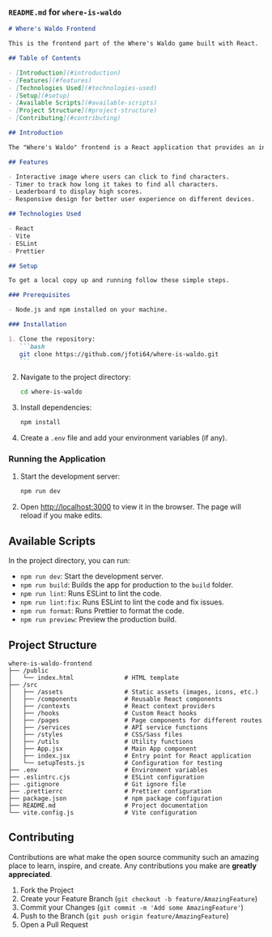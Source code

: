 ### `README.md` for `where-is-waldo`

````markdown
# Where's Waldo Frontend

This is the frontend part of the Where's Waldo game built with React.

## Table of Contents

- [Introduction](#introduction)
- [Features](#features)
- [Technologies Used](#technologies-used)
- [Setup](#setup)
- [Available Scripts](#available-scripts)
- [Project Structure](#project-structure)
- [Contributing](#contributing)

## Introduction

The "Where's Waldo" frontend is a React application that provides an interactive user interface for the game. Users can find characters in an image, and their scores and time are recorded and displayed.

## Features

- Interactive image where users can click to find characters.
- Timer to track how long it takes to find all characters.
- Leaderboard to display high scores.
- Responsive design for better user experience on different devices.

## Technologies Used

- React
- Vite
- ESLint
- Prettier

## Setup

To get a local copy up and running follow these simple steps.

### Prerequisites

- Node.js and npm installed on your machine.

### Installation

1. Clone the repository:
   ```bash
   git clone https://github.com/jfoti64/where-is-waldo.git
   ```
````

2. Navigate to the project directory:
   ```bash
   cd where-is-waldo
   ```
3. Install dependencies:
   ```bash
   npm install
   ```
4. Create a `.env` file and add your environment variables (if any).

### Running the Application

1. Start the development server:

   ```bash
   npm run dev
   ```

2. Open [http://localhost:3000](http://localhost:3000) to view it in the browser. The page will reload if you make edits.

## Available Scripts

In the project directory, you can run:

- `npm run dev`: Start the development server.
- `npm run build`: Builds the app for production to the `build` folder.
- `npm run lint`: Runs ESLint to lint the code.
- `npm run lint:fix`: Runs ESLint to lint the code and fix issues.
- `npm run format`: Runs Prettier to format the code.
- `npm run preview`: Preview the production build.

## Project Structure

```plaintext
where-is-waldo-frontend
├── /public
│   └── index.html              # HTML template
├── /src
│   ├── /assets                 # Static assets (images, icons, etc.)
│   ├── /components             # Reusable React components
│   ├── /contexts               # React context providers
│   ├── /hooks                  # Custom React hooks
│   ├── /pages                  # Page components for different routes
│   ├── /services               # API service functions
│   ├── /styles                 # CSS/Sass files
│   ├── /utils                  # Utility functions
│   ├── App.jsx                 # Main App component
│   ├── index.jsx               # Entry point for React application
│   └── setupTests.js           # Configuration for testing
├── .env                        # Environment variables
├── .eslintrc.cjs               # ESLint configuration
├── .gitignore                  # Git ignore file
├── .prettierrc                 # Prettier configuration
├── package.json                # npm package configuration
├── README.md                   # Project documentation
└── vite.config.js              # Vite configuration
```

## Contributing

Contributions are what make the open source community such an amazing place to learn, inspire, and create. Any contributions you make are **greatly appreciated**.

1. Fork the Project
2. Create your Feature Branch (`git checkout -b feature/AmazingFeature`)
3. Commit your Changes (`git commit -m 'Add some AmazingFeature'`)
4. Push to the Branch (`git push origin feature/AmazingFeature`)
5. Open a Pull Request

```

```
